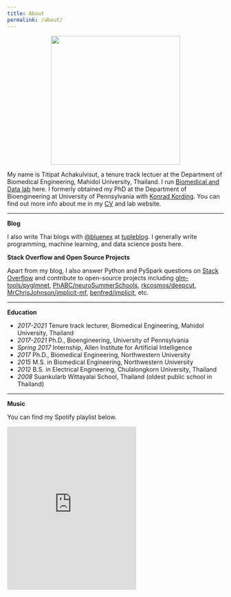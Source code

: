 ```yaml
---
title: About
permalink: /about/
---
```


<figure><center>
  <img width="300" src="/images/titipata.jpg" data-action="zoom"/>
</center></figure>

My name is Titipat Achakulvisut, a tenure track lectuer at the Department of
Biomedical Engineering, Mahidol University, Thailand. I run [Biomedical and Data lab](http://badlab.vercel.app/) here.
I formerly obtained my PhD at the Department of Bioengineering at University of Pennsylvania with [Konrad Kording](http://kordinglab.com/).
You can find out more info about me in my [CV](http://titipata.github.io/images/pdf/Titipat_CV.pdf) and lab website.

<hr>

**Blog**

I also write Thai blogs with [@bluenex](https://github.com/bluenex) at [tupleblog](http://tupleblog.github.io/).
I generally write programming, machine learning, and data science posts here.

**Stack Overflow and Open Source Projects**

Apart from my blog, I also answer Python and PySpark questions
on [Stack Overflow](http://stackoverflow.com/users/3626961/titipata) and
contribute to open-source projects including [glm-tools/pyglmnet](https://github.com/glm-tools/pyglmnet), [PhABC/neuroSummerSchools](https://github.com/PhABC/neuroSummerSchools),
[rkcosmos/deepcut](https://github.com/rkcosmos/deepcut),
[MrChrisJohnson/implicit-mf](https://github.com/MrChrisJohnson/implicit-mf),
[benfred/implicit](https://github.com/benfred/implicit), etc.

<hr>

**Education**

<ul>
  <li><i>2017-2021</i> Tenure track lecturer, Biomedical Engineering, Mahidol University, Thailand</li>
  <li><i>2017-2021</i> Ph.D., Bioengineering, University of Pennsylvania</li>
  <li><i>Spring 2017</i> Internship, Allen Institute for Artificial Intelligence</li>
  <li><i>2017</i> Ph.D., Biomedical Engineering, Northwestern University</li>
  <li><i>2015</i> M.S. in Biomedical Engineering, Northwestern University</li>
  <li><i>2012</i> B.S. in Electrical Engineering, Chulalongkorn University, Thailand</li>
  <li><i>2008</i> Suankularb Wittayalai School, Thailand (oldest public school in Thailand) </li>
</ul>

<hr>

**Music**

You can find my Spotify playlist below.

<iframe src="https://embed.spotify.com/?uri=spotify%3Auser%3A12126213435%3Aplaylist%3A3icwK1ctAWJAIGLjl5QcVl" width="300" height="380" frameborder="0" allowtransparency="true"></iframe>
